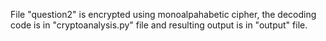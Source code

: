 File "question2" is encrypted using monoalpahabetic cipher, the decoding code is in "cryptoanalysis.py" file and resulting output is in "output" file.
